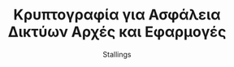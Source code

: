 ---
abstract: ''
author: Stallings
cover: https://static.eudoxus.gr/books/preview/32/cover-12777632.jpg
edition: 1η
eudoxusid: '12777632'
isbn: '9789604117307'
layout: bibtex
num_pages: '784'
publisher: Εκδοτικός Όμιλος ΙΩΝ
ref: isbn_9789604117307
title: Κρυπτογραφία για Ασφάλεια Δικτύων Αρχές και Εφαρμογές
year: '2011'
---